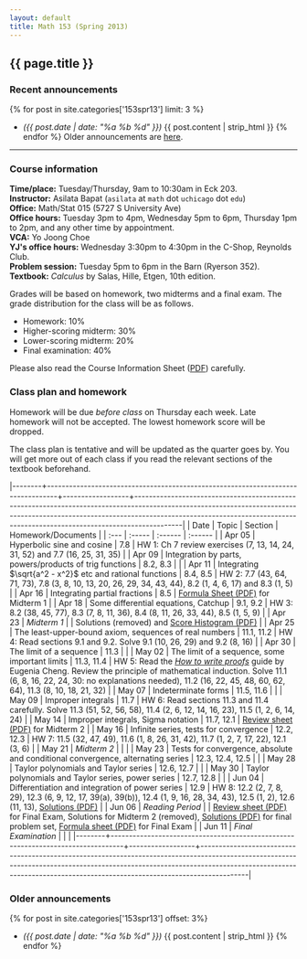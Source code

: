 ```yaml
---
layout: default
title: Math 153 (Spring 2013)
---
```


## {{ page.title }}

### Recent announcements
{% for post in site.categories['153spr13'] limit: 3 %}
* _({{ post.date | date: "%a %b %d" }})_ {{ post.content | strip_html }}
{% endfor %}
Older announcements are [here](#older-announcements).

----

### Course information
**Time/place:** Tuesday/Thursday, 9am to 10:30am in Eck 203.  
**Instructor:** Asilata Bapat (`asilata` at `math` dot `uchicago` dot `edu`)  
**Office:** Math/Stat 015 (5727 S University Ave)  
**Office hours:** Tuesday 3pm to 4pm, Wednesday 5pm to 6pm, Thursday 1pm to 2pm, and any other time by appointment.  
**VCA:** Yo Joong Choe  
**YJ's office hours:** Wednesday 3:30pm to 4:30pm in the C-Shop, Reynolds Club.  
**Problem session:** Tuesday 5pm to 6pm in the Barn (Ryerson 352).  
**Textbook:** _Calculus_ by Salas, Hille, Etgen, 10th edition.  

Grades will be based on homework, two midterms and a final exam. The grade distribution for the class will be as follows.

* Homework: 10%
* Higher-scoring midterm: 30%
* Lower-scoring midterm: 20%
* Final examination: 40%

Please also read the Course Information Sheet ([PDF](courseinformation.pdf)) carefully.

### Class plan and homework
Homework will be due _before class_ on Thursday each week. Late homework will not be accepted. The lowest homework score will be dropped.

The class plan is tentative and will be updated as the quarter goes by. You will get more out of each class if you read the relevant sections of the textbook beforehand.

<div class="classplan">

|--------+---------------------------------------------------------------------------------+------------------+-------------------------------------------------------------------------------------------------------------------------------------------------------------------------------------------------------------------------------------------------------|
| Date   | Topic                                                                           | Section          | Homework/Documents                                                                                                                                                                                                                                    |
| :---   | :-----                                                                          | :------          | :------                                                                                                                                                                                                                                               |
| Apr 05 | Hyperbolic sine and cosine                                                      | 7.8              | HW 1: Ch 7 review exercises (7, 13, 14, 24, 31, 52) and 7.7 (16, 25, 31, 35)                                                                                                                                                                          |
| Apr 09 | Integration by parts, powers/products of trig functions                         | 8.2, 8.3         |                                                                                                                                                                                                                                                       |
| Apr 11 | Integrating $\sqrt{a^2 - x^2}$ etc and rational functions                       | 8.4, 8.5         | HW 2: 7.7 (43, 64, 71, 73), 7.8 (3, 8, 10, 13, 20, 26, 29, 34, 43, 44), 8.2 (1, 4, 6, 17) and 8.3 (1, 5)                                                                                                                                              |
| Apr 16 | Integrating partial fractions                                                   | 8.5              | [Formula Sheet (PDF)](midterm1formulasheet.pdf) for Midterm 1                                                                                                                                                                                         |
| Apr 18 | Some differential equations, Catchup                                            | 9.1, 9.2         | HW 3: 8.2 (38, 45, 77), 8.3 (7, 8, 11, 36), 8.4 (8, 11, 26, 33, 44), 8.5 (1, 5, 9)                                                                                                                                                                    |
| Apr 23 | _Midterm 1_                                                                     |                  | Solutions (removed) and [Score Histogram (PDF)](Midterm1Graph.pdf)                                                                                                                                                                                    |
| Apr 25 | The least-upper-bound axiom, sequences of real numbers                          | 11.1, 11.2       | HW 4: Read sections 9.1 and 9.2. Solve 9.1 (10, 26, 29) and 9.2 (8, 16)                                                                                                                                                                               |
| Apr 30 | The limit of a sequence                                                         | 11.3             |                                                                                                                                                                                                                                                       |
| May 02 | The limit of a sequence, some important limits                                  | 11.3, 11.4       | HW 5: Read the [_How to write proofs_](proofguide.pdf) guide by Eugenia Cheng. Review the principle of mathematical induction. Solve 11.1 (6, 8, 16, 22, 24, 30: no explanations needed), 11.2 (16, 22, 45, 48, 60, 62, 64), 11.3 (8, 10, 18, 21, 32) |
| May 07 | Indeterminate forms                                                             | 11.5, 11.6       |                                                                                                                                                                                                                                                       |
| May 09 | Improper integrals                                                              | 11.7             | HW 6: Read sections 11.3 and 11.4 carefully. Solve 11.3 (51, 52, 56, 58), 11.4 (2, 6, 12, 14, 16, 23), 11.5 (1, 2, 6, 14, 24)                                                                                                                         |
| May 14 | Improper integrals, Sigma notation                                              | 11.7, 12.1       | [Review sheet (PDF)](midterm2reviewsheet.pdf) for Midterm 2                                                                                                                                                                                           |
| May 16 | Infinite series, tests for convergence                                          | 12.2, 12.3       | HW 7: 11.5 (32, 47, 49), 11.6 (1, 8, 26, 31, 42), 11.7 (1, 2, 7, 17, 22), 12.1 (3, 6)                                                                                                                                                                 |
| May 21 | _Midterm 2_                                                                     |                  |                                                                                                                                                                                                                                                       |
| May 23 | Tests for convergence, absolute and conditional convergence, alternating series | 12.3, 12.4, 12.5 |                                                                                                                                                                                                                                                       |
| May 28 | Taylor polynomials and Taylor series                                            | 12.6, 12.7       |                                                                                                                                                                                                                                                       |
| May 30 | Taylor polynomials and Taylor series, power series                              | 12.7, 12.8       |                                                                                                                                                                                                                                                       |
| Jun 04 | Differentiation and integration of power series                                 | 12.9             | HW 8: 12.2 (2, 7, 8, 29), 12.3 (6, 9, 12, 17, 39(a), 39(b)), 12.4 (1, 9, 16, 28, 34, 43), 12.5 (1, 2), 12.6 (11, 13), [Solutions (PDF)](hw8solutions.pdf)                                                                                             |
| Jun 06 | _Reading Period_                                                                |                  | [Review sheet (PDF)](finalreviewsheet.pdf) for Final Exam, Solutions for Midterm 2 (removed), [Solutions (PDF)](finalpsetsolutions.pdf) for final problem set, [Formula sheet (PDF)](finalformulasheet.pdf) for Final Exam                            |
| Jun 11 | _Final Examination_                                                             |                  |                                                                                                                                                                                                                                                       |
|--------+---------------------------------------------------------------------------------+------------------+-------------------------------------------------------------------------------------------------------------------------------------------------------------------------------------------------------------------------------------------------------|


### Older announcements
{% for post in site.categories['153spr13'] offset: 3%}
* _({{ post.date | date: "%a %b %d" }})_ {{ post.content | strip_html }}
{% endfor %}

